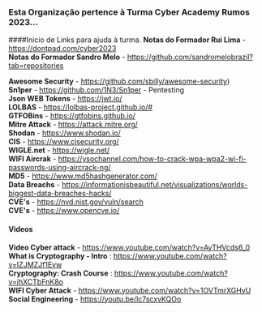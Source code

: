 ### Esta Organização pertence à Turma Cyber Academy Rumos 2023...

####Inicio de Links para ajuda à turma.
**Notas do Formador Rui Lima** - https://dontpad.com/cyber2023  
**Notas do Formador Sandro Melo** - https://github.com/sandromelobrazil?tab=repositories  

**Awesome Security** - https://github.com/sbilly/awesome-security)  
**Sn1per** - https://github.com/1N3/Sn1per - Pentesting  
**Json WEB Tokens** - https://jwt.io/  
**LOLBAS** - https://lolbas-project.github.io/#  
**GTFOBins** - https://gtfobins.github.io/  
**Mitre Attack** - https://attack.mitre.org/  
**Shodan** - https://www.shodan.io/  
**CIS** - https://www.cisecurity.org/  
**WIGLE.net** - https://wigle.net/  
**WIFI Aircrak** - https://ysochannel.com/how-to-crack-wpa-wpa2-wi-fi-passwords-using-aircrack-ng/  
**MD5** - https://www.md5hashgenerator.com/  
**Data Breachs** - https://informationisbeautiful.net/visualizations/worlds-biggest-data-breaches-hacks/  
**CVE's** - https://nvd.nist.gov/vuln/search  
**CVE's** - https://www.opencve.io/  


#### Videos  
**Video Cyber attack** - https://www.youtube.com/watch?v=AyTHVcds6_0  
**What is Cryptography - Intro** : https://www.youtube.com/watch?v=IZJMZJf1Evw  
**Cryptography: Crash Course** : https://www.youtube.com/watch?v=jhXCTbFnK8o  
**WIFI Cyber Attack** - https://www.youtube.com/watch?v=1OVTmrXGHyU  
**Social Engineering** - https://youtu.be/lc7scxvKQOo  
